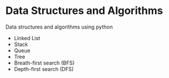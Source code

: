 # Data Structures and Algorithms

Data structures and algorithms using python

- Linked List
- Stack
- Queue
- Tree
- Breath-first search (BFS)
- Depth-first search (DFS)

